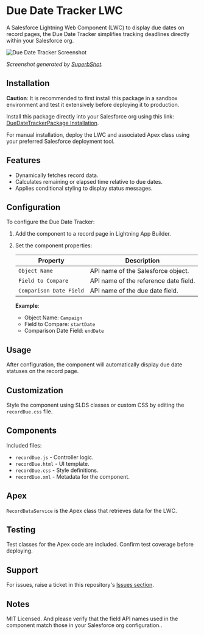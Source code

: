 # Due Date Tracker LWC

A Salesforce Lightning Web Component (LWC) to display due dates on record pages, the Due Date Tracker simplifies tracking deadlines directly within your Salesforce org.

![Due Date Tracker Screenshot](https://github.com/thedhanawada/SFDC-Due-Date-Tracker/assets/13751641/f65491b7-4e5b-478e-8805-138abf762670)

*Screenshot generated by [SuperbShot](https://superbshot.dev).*

## Installation

**Caution**: It is recommended to first install this package in a sandbox environment and test it extensively before deploying it to production.

Install this package directly into your Salesforce org using this link: [DueDateTrackerPackage Installation](https://login.salesforce.com/packaging/installPackage.apexp?p0=04tQE0000003Flh).

For manual installation, deploy the LWC and associated Apex class using your preferred Salesforce deployment tool.

## Features

- Dynamically fetches record data.
- Calculates remaining or elapsed time relative to due dates.
- Applies conditional styling to display status messages.

## Configuration

To configure the Due Date Tracker:

1. Add the component to a record page in Lightning App Builder.
2. Set the component properties:

   | Property                | Description                            |
   | ----------------------- | -------------------------------------- |
   | `Object Name`           | API name of the Salesforce object.     |
   | `Field to Compare`      | API name of the reference date field.  |
   | `Comparison Date Field` | API name of the due date field.        |

   **Example**:

   - Object Name: `Campaign`
   - Field to Compare: `startDate`
   - Comparison Date Field: `endDate`

## Usage

After configuration, the component will automatically display due date statuses on the record page.

## Customization

Style the component using SLDS classes or custom CSS by editing the `recordDue.css` file.

## Components

Included files:

- `recordDue.js` - Controller logic.
- `recordDue.html` - UI template.
- `recordDue.css` - Style definitions.
- `recordDue.xml` - Metadata for the component.

## Apex

`RecordDataService` is the Apex class that retrieves data for the LWC.

## Testing

Test classes for the Apex code are included. Confirm test coverage before deploying.

## Support

For issues, raise a ticket in this repository's [Issues section](https://github.com/thedhanawada/SFDC-Due-Date-Tracker/issues).

## Notes

MIT Licensed. And please verify that the field API names used in the component match those in your Salesforce org configuration..
